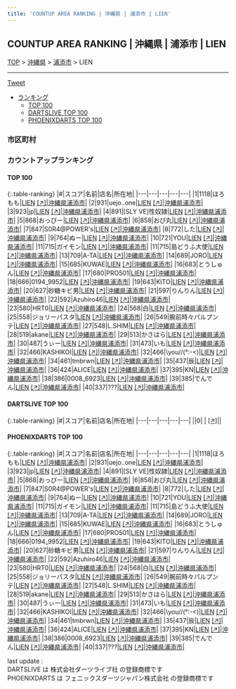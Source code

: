 ```yaml
---
title: 'COUNTUP AREA RANKING | 沖縄県 | 浦添市 | LIEN'
---
```

## COUNTUP AREA RANKING | 沖縄県 | 浦添市 | LIEN

[TOP](/darts/rank/) > [沖縄県](/darts/rank/沖縄県/) > [浦添市](/darts/rank/沖縄県/浦添市/) > LIEN

___

<a href="https://twitter.com/share?ref_src=twsrc%5Etfw" data-text="COUNTUP AREA RANKING | 沖縄県浦添市LIEN" class="twitter-share-button" data-hashtags="DARTSLIVE,PHOENIXDARTS,darts,ダーツ" data-show-count="false">Tweet</a>

* [ランキング](#カウントアップランキング)
    * [TOP 100](#top-100)
    * [DARTSLIVE TOP 100](#dartslive-top-100)
    * [PHOENIXDARTS TOP 100](#phoenixdarts-top-100)

### 市区町村

<ul>

</ul>

### カウントアップランキング

#### TOP 100



{:.table-ranking}
|#|スコア|名前|店名|所在地|
|---|---|---|---|---|
|1|1118|<span class="rank-name-pd">ほろもも</span>|<a href="/darts/rank/shops/47179.html">LIEN</a> <a href="https://vs.phoenixdarts.com/jp/shop/shopDetailInfo/s_47179?s_seq=47179">[↗]</a>|<a href="/darts/rank/沖縄県/浦添市">沖縄県浦添市</a>|
|2|931|<span class="rank-name-pd">uejo..one</span>|<a href="/darts/rank/shops/47179.html">LIEN</a> <a href="https://vs.phoenixdarts.com/jp/shop/shopDetailInfo/s_47179?s_seq=47179">[↗]</a>|<a href="/darts/rank/沖縄県/浦添市">沖縄県浦添市</a>|
|3|923|<span class="rank-name-pd">jp</span>|<a href="/darts/rank/shops/47179.html">LIEN</a> <a href="https://vs.phoenixdarts.com/jp/shop/shopDetailInfo/s_47179?s_seq=47179">[↗]</a>|<a href="/darts/rank/沖縄県/浦添市">沖縄県浦添市</a>|
|4|891|<span class="rank-name-pd">[SLY VE]性奴隷</span>|<a href="/darts/rank/shops/47179.html">LIEN</a> <a href="https://vs.phoenixdarts.com/jp/shop/shopDetailInfo/s_47179?s_seq=47179">[↗]</a>|<a href="/darts/rank/沖縄県/浦添市">沖縄県浦添市</a>|
|5|868|<span class="rank-name-pd">おっぴー</span>|<a href="/darts/rank/shops/47179.html">LIEN</a> <a href="https://vs.phoenixdarts.com/jp/shop/shopDetailInfo/s_47179?s_seq=47179">[↗]</a>|<a href="/darts/rank/沖縄県/浦添市">沖縄県浦添市</a>|
|6|858|<span class="rank-name-pd">おぴ丸</span>|<a href="/darts/rank/shops/47179.html">LIEN</a> <a href="https://vs.phoenixdarts.com/jp/shop/shopDetailInfo/s_47179?s_seq=47179">[↗]</a>|<a href="/darts/rank/沖縄県/浦添市">沖縄県浦添市</a>|
|7|847|<span class="rank-name-pd">S0R4@POWER&#x27;s</span>|<a href="/darts/rank/shops/47179.html">LIEN</a> <a href="https://vs.phoenixdarts.com/jp/shop/shopDetailInfo/s_47179?s_seq=47179">[↗]</a>|<a href="/darts/rank/沖縄県/浦添市">沖縄県浦添市</a>|
|8|772|<span class="rank-name-pd">した</span>|<a href="/darts/rank/shops/47179.html">LIEN</a> <a href="https://vs.phoenixdarts.com/jp/shop/shopDetailInfo/s_47179?s_seq=47179">[↗]</a>|<a href="/darts/rank/沖縄県/浦添市">沖縄県浦添市</a>|
|9|764|<span class="rank-name-pd">ぬー</span>|<a href="/darts/rank/shops/47179.html">LIEN</a> <a href="https://vs.phoenixdarts.com/jp/shop/shopDetailInfo/s_47179?s_seq=47179">[↗]</a>|<a href="/darts/rank/沖縄県/浦添市">沖縄県浦添市</a>|
|10|721|<span class="rank-name-pd">YOU</span>|<a href="/darts/rank/shops/47179.html">LIEN</a> <a href="https://vs.phoenixdarts.com/jp/shop/shopDetailInfo/s_47179?s_seq=47179">[↗]</a>|<a href="/darts/rank/沖縄県/浦添市">沖縄県浦添市</a>|
|11|715|<span class="rank-name-pd">ガイモン</span>|<a href="/darts/rank/shops/47179.html">LIEN</a> <a href="https://vs.phoenixdarts.com/jp/shop/shopDetailInfo/s_47179?s_seq=47179">[↗]</a>|<a href="/darts/rank/沖縄県/浦添市">沖縄県浦添市</a>|
|11|715|<span class="rank-name-pd">島どうふ大使</span>|<a href="/darts/rank/shops/47179.html">LIEN</a> <a href="https://vs.phoenixdarts.com/jp/shop/shopDetailInfo/s_47179?s_seq=47179">[↗]</a>|<a href="/darts/rank/沖縄県/浦添市">沖縄県浦添市</a>|
|13|709|<span class="rank-name-pd">A-TA</span>|<a href="/darts/rank/shops/47179.html">LIEN</a> <a href="https://vs.phoenixdarts.com/jp/shop/shopDetailInfo/s_47179?s_seq=47179">[↗]</a>|<a href="/darts/rank/沖縄県/浦添市">沖縄県浦添市</a>|
|14|689|<span class="rank-name-pd">JORO</span>|<a href="/darts/rank/shops/47179.html">LIEN</a> <a href="https://vs.phoenixdarts.com/jp/shop/shopDetailInfo/s_47179?s_seq=47179">[↗]</a>|<a href="/darts/rank/沖縄県/浦添市">沖縄県浦添市</a>|
|15|685|<span class="rank-name-pd">KUWAE</span>|<a href="/darts/rank/shops/47179.html">LIEN</a> <a href="https://vs.phoenixdarts.com/jp/shop/shopDetailInfo/s_47179?s_seq=47179">[↗]</a>|<a href="/darts/rank/沖縄県/浦添市">沖縄県浦添市</a>|
|16|683|<span class="rank-name-pd">とうしゅん</span>|<a href="/darts/rank/shops/47179.html">LIEN</a> <a href="https://vs.phoenixdarts.com/jp/shop/shopDetailInfo/s_47179?s_seq=47179">[↗]</a>|<a href="/darts/rank/沖縄県/浦添市">沖縄県浦添市</a>|
|17|680|<span class="rank-name-pd">PRO501</span>|<a href="/darts/rank/shops/47179.html">LIEN</a> <a href="https://vs.phoenixdarts.com/jp/shop/shopDetailInfo/s_47179?s_seq=47179">[↗]</a>|<a href="/darts/rank/沖縄県/浦添市">沖縄県浦添市</a>|
|18|666|<span class="rank-name-pd">0194_9952</span>|<a href="/darts/rank/shops/47179.html">LIEN</a> <a href="https://vs.phoenixdarts.com/jp/shop/shopDetailInfo/s_47179?s_seq=47179">[↗]</a>|<a href="/darts/rank/沖縄県/浦添市">沖縄県浦添市</a>|
|19|643|<span class="rank-name-pd">KITO</span>|<a href="/darts/rank/shops/47179.html">LIEN</a> <a href="https://vs.phoenixdarts.com/jp/shop/shopDetailInfo/s_47179?s_seq=47179">[↗]</a>|<a href="/darts/rank/沖縄県/浦添市">沖縄県浦添市</a>|
|20|627|<span class="rank-name-pd">砂糖キビ男</span>|<a href="/darts/rank/shops/47179.html">LIEN</a> <a href="https://vs.phoenixdarts.com/jp/shop/shopDetailInfo/s_47179?s_seq=47179">[↗]</a>|<a href="/darts/rank/沖縄県/浦添市">沖縄県浦添市</a>|
|21|597|<span class="rank-name-pd">りんりん</span>|<a href="/darts/rank/shops/47179.html">LIEN</a> <a href="https://vs.phoenixdarts.com/jp/shop/shopDetailInfo/s_47179?s_seq=47179">[↗]</a>|<a href="/darts/rank/沖縄県/浦添市">沖縄県浦添市</a>|
|22|592|<span class="rank-name-pd">Azuhiro46</span>|<a href="/darts/rank/shops/47179.html">LIEN</a> <a href="https://vs.phoenixdarts.com/jp/shop/shopDetailInfo/s_47179?s_seq=47179">[↗]</a>|<a href="/darts/rank/沖縄県/浦添市">沖縄県浦添市</a>|
|23|580|<span class="rank-name-pd">HRT0</span>|<a href="/darts/rank/shops/47179.html">LIEN</a> <a href="https://vs.phoenixdarts.com/jp/shop/shopDetailInfo/s_47179?s_seq=47179">[↗]</a>|<a href="/darts/rank/沖縄県/浦添市">沖縄県浦添市</a>|
|24|568|<span class="rank-name-pd">白</span>|<a href="/darts/rank/shops/47179.html">LIEN</a> <a href="https://vs.phoenixdarts.com/jp/shop/shopDetailInfo/s_47179?s_seq=47179">[↗]</a>|<a href="/darts/rank/沖縄県/浦添市">沖縄県浦添市</a>|
|25|558|<span class="rank-name-pd">ジョリーパスタ</span>|<a href="/darts/rank/shops/47179.html">LIEN</a> <a href="https://vs.phoenixdarts.com/jp/shop/shopDetailInfo/s_47179?s_seq=47179">[↗]</a>|<a href="/darts/rank/沖縄県/浦添市">沖縄県浦添市</a>|
|26|549|<span class="rank-name-pd">腕前時々パルプンテ</span>|<a href="/darts/rank/shops/47179.html">LIEN</a> <a href="https://vs.phoenixdarts.com/jp/shop/shopDetailInfo/s_47179?s_seq=47179">[↗]</a>|<a href="/darts/rank/沖縄県/浦添市">沖縄県浦添市</a>|
|27|548|<span class="rank-name-pd">L.SHIM</span>|<a href="/darts/rank/shops/47179.html">LIEN</a> <a href="https://vs.phoenixdarts.com/jp/shop/shopDetailInfo/s_47179?s_seq=47179">[↗]</a>|<a href="/darts/rank/沖縄県/浦添市">沖縄県浦添市</a>|
|28|519|<span class="rank-name-pd">akane</span>|<a href="/darts/rank/shops/47179.html">LIEN</a> <a href="https://vs.phoenixdarts.com/jp/shop/shopDetailInfo/s_47179?s_seq=47179">[↗]</a>|<a href="/darts/rank/沖縄県/浦添市">沖縄県浦添市</a>|
|29|513|<span class="rank-name-pd">かさはら</span>|<a href="/darts/rank/shops/47179.html">LIEN</a> <a href="https://vs.phoenixdarts.com/jp/shop/shopDetailInfo/s_47179?s_seq=47179">[↗]</a>|<a href="/darts/rank/沖縄県/浦添市">沖縄県浦添市</a>|
|30|487|<span class="rank-name-pd">うぃー</span>|<a href="/darts/rank/shops/47179.html">LIEN</a> <a href="https://vs.phoenixdarts.com/jp/shop/shopDetailInfo/s_47179?s_seq=47179">[↗]</a>|<a href="/darts/rank/沖縄県/浦添市">沖縄県浦添市</a>|
|31|473|<span class="rank-name-pd">いも</span>|<a href="/darts/rank/shops/47179.html">LIEN</a> <a href="https://vs.phoenixdarts.com/jp/shop/shopDetailInfo/s_47179?s_seq=47179">[↗]</a>|<a href="/darts/rank/沖縄県/浦添市">沖縄県浦添市</a>|
|32|466|<span class="rank-name-pd">KASHIKOI</span>|<a href="/darts/rank/shops/47179.html">LIEN</a> <a href="https://vs.phoenixdarts.com/jp/shop/shopDetailInfo/s_47179?s_seq=47179">[↗]</a>|<a href="/darts/rank/沖縄県/浦添市">沖縄県浦添市</a>|
|32|466|<span class="rank-name-pd">\\you//(°:-&lt;)</span>|<a href="/darts/rank/shops/47179.html">LIEN</a> <a href="https://vs.phoenixdarts.com/jp/shop/shopDetailInfo/s_47179?s_seq=47179">[↗]</a>|<a href="/darts/rank/沖縄県/浦添市">沖縄県浦添市</a>|
|34|461|<span class="rank-name-pd">tmbrwn</span>|<a href="/darts/rank/shops/47179.html">LIEN</a> <a href="https://vs.phoenixdarts.com/jp/shop/shopDetailInfo/s_47179?s_seq=47179">[↗]</a>|<a href="/darts/rank/沖縄県/浦添市">沖縄県浦添市</a>|
|35|437|<span class="rank-name-pd">辰</span>|<a href="/darts/rank/shops/47179.html">LIEN</a> <a href="https://vs.phoenixdarts.com/jp/shop/shopDetailInfo/s_47179?s_seq=47179">[↗]</a>|<a href="/darts/rank/沖縄県/浦添市">沖縄県浦添市</a>|
|36|424|<span class="rank-name-pd">ALICE</span>|<a href="/darts/rank/shops/47179.html">LIEN</a> <a href="https://vs.phoenixdarts.com/jp/shop/shopDetailInfo/s_47179?s_seq=47179">[↗]</a>|<a href="/darts/rank/沖縄県/浦添市">沖縄県浦添市</a>|
|37|395|<span class="rank-name-pd">KN</span>|<a href="/darts/rank/shops/47179.html">LIEN</a> <a href="https://vs.phoenixdarts.com/jp/shop/shopDetailInfo/s_47179?s_seq=47179">[↗]</a>|<a href="/darts/rank/沖縄県/浦添市">沖縄県浦添市</a>|
|38|386|<span class="rank-name-pd">0008_6923</span>|<a href="/darts/rank/shops/47179.html">LIEN</a> <a href="https://vs.phoenixdarts.com/jp/shop/shopDetailInfo/s_47179?s_seq=47179">[↗]</a>|<a href="/darts/rank/沖縄県/浦添市">沖縄県浦添市</a>|
|39|385|<span class="rank-name-pd">でんでん</span>|<a href="/darts/rank/shops/47179.html">LIEN</a> <a href="https://vs.phoenixdarts.com/jp/shop/shopDetailInfo/s_47179?s_seq=47179">[↗]</a>|<a href="/darts/rank/沖縄県/浦添市">沖縄県浦添市</a>|
|40|337|<span class="rank-name-pd">???</span>|<a href="/darts/rank/shops/47179.html">LIEN</a> <a href="https://vs.phoenixdarts.com/jp/shop/shopDetailInfo/s_47179?s_seq=47179">[↗]</a>|<a href="/darts/rank/沖縄県/浦添市">沖縄県浦添市</a>|


#### DARTSLIVE TOP 100



{:.table-ranking}
|#|スコア|名前|店名|所在地|
|---|---|---|---|---|
||0|<span class="rank-name-dl"> </span>|<a href="/darts/rank/shops/.html"></a> <a href="">[↗]</a>|<a href="/darts/rank//"></a>|


#### PHOENIXDARTS TOP 100



{:.table-ranking}
|#|スコア|名前|店名|所在地|
|---|---|---|---|---|
|1|1118|<span class="rank-name-pd">ほろもも</span>|<a href="/darts/rank/shops/47179.html">LIEN</a> <a href="https://vs.phoenixdarts.com/jp/shop/shopDetailInfo/s_47179?s_seq=47179">[↗]</a>|<a href="/darts/rank/沖縄県/浦添市">沖縄県浦添市</a>|
|2|931|<span class="rank-name-pd">uejo..one</span>|<a href="/darts/rank/shops/47179.html">LIEN</a> <a href="https://vs.phoenixdarts.com/jp/shop/shopDetailInfo/s_47179?s_seq=47179">[↗]</a>|<a href="/darts/rank/沖縄県/浦添市">沖縄県浦添市</a>|
|3|923|<span class="rank-name-pd">jp</span>|<a href="/darts/rank/shops/47179.html">LIEN</a> <a href="https://vs.phoenixdarts.com/jp/shop/shopDetailInfo/s_47179?s_seq=47179">[↗]</a>|<a href="/darts/rank/沖縄県/浦添市">沖縄県浦添市</a>|
|4|891|<span class="rank-name-pd">[SLY VE]性奴隷</span>|<a href="/darts/rank/shops/47179.html">LIEN</a> <a href="https://vs.phoenixdarts.com/jp/shop/shopDetailInfo/s_47179?s_seq=47179">[↗]</a>|<a href="/darts/rank/沖縄県/浦添市">沖縄県浦添市</a>|
|5|868|<span class="rank-name-pd">おっぴー</span>|<a href="/darts/rank/shops/47179.html">LIEN</a> <a href="https://vs.phoenixdarts.com/jp/shop/shopDetailInfo/s_47179?s_seq=47179">[↗]</a>|<a href="/darts/rank/沖縄県/浦添市">沖縄県浦添市</a>|
|6|858|<span class="rank-name-pd">おぴ丸</span>|<a href="/darts/rank/shops/47179.html">LIEN</a> <a href="https://vs.phoenixdarts.com/jp/shop/shopDetailInfo/s_47179?s_seq=47179">[↗]</a>|<a href="/darts/rank/沖縄県/浦添市">沖縄県浦添市</a>|
|7|847|<span class="rank-name-pd">S0R4@POWER&#x27;s</span>|<a href="/darts/rank/shops/47179.html">LIEN</a> <a href="https://vs.phoenixdarts.com/jp/shop/shopDetailInfo/s_47179?s_seq=47179">[↗]</a>|<a href="/darts/rank/沖縄県/浦添市">沖縄県浦添市</a>|
|8|772|<span class="rank-name-pd">した</span>|<a href="/darts/rank/shops/47179.html">LIEN</a> <a href="https://vs.phoenixdarts.com/jp/shop/shopDetailInfo/s_47179?s_seq=47179">[↗]</a>|<a href="/darts/rank/沖縄県/浦添市">沖縄県浦添市</a>|
|9|764|<span class="rank-name-pd">ぬー</span>|<a href="/darts/rank/shops/47179.html">LIEN</a> <a href="https://vs.phoenixdarts.com/jp/shop/shopDetailInfo/s_47179?s_seq=47179">[↗]</a>|<a href="/darts/rank/沖縄県/浦添市">沖縄県浦添市</a>|
|10|721|<span class="rank-name-pd">YOU</span>|<a href="/darts/rank/shops/47179.html">LIEN</a> <a href="https://vs.phoenixdarts.com/jp/shop/shopDetailInfo/s_47179?s_seq=47179">[↗]</a>|<a href="/darts/rank/沖縄県/浦添市">沖縄県浦添市</a>|
|11|715|<span class="rank-name-pd">ガイモン</span>|<a href="/darts/rank/shops/47179.html">LIEN</a> <a href="https://vs.phoenixdarts.com/jp/shop/shopDetailInfo/s_47179?s_seq=47179">[↗]</a>|<a href="/darts/rank/沖縄県/浦添市">沖縄県浦添市</a>|
|11|715|<span class="rank-name-pd">島どうふ大使</span>|<a href="/darts/rank/shops/47179.html">LIEN</a> <a href="https://vs.phoenixdarts.com/jp/shop/shopDetailInfo/s_47179?s_seq=47179">[↗]</a>|<a href="/darts/rank/沖縄県/浦添市">沖縄県浦添市</a>|
|13|709|<span class="rank-name-pd">A-TA</span>|<a href="/darts/rank/shops/47179.html">LIEN</a> <a href="https://vs.phoenixdarts.com/jp/shop/shopDetailInfo/s_47179?s_seq=47179">[↗]</a>|<a href="/darts/rank/沖縄県/浦添市">沖縄県浦添市</a>|
|14|689|<span class="rank-name-pd">JORO</span>|<a href="/darts/rank/shops/47179.html">LIEN</a> <a href="https://vs.phoenixdarts.com/jp/shop/shopDetailInfo/s_47179?s_seq=47179">[↗]</a>|<a href="/darts/rank/沖縄県/浦添市">沖縄県浦添市</a>|
|15|685|<span class="rank-name-pd">KUWAE</span>|<a href="/darts/rank/shops/47179.html">LIEN</a> <a href="https://vs.phoenixdarts.com/jp/shop/shopDetailInfo/s_47179?s_seq=47179">[↗]</a>|<a href="/darts/rank/沖縄県/浦添市">沖縄県浦添市</a>|
|16|683|<span class="rank-name-pd">とうしゅん</span>|<a href="/darts/rank/shops/47179.html">LIEN</a> <a href="https://vs.phoenixdarts.com/jp/shop/shopDetailInfo/s_47179?s_seq=47179">[↗]</a>|<a href="/darts/rank/沖縄県/浦添市">沖縄県浦添市</a>|
|17|680|<span class="rank-name-pd">PRO501</span>|<a href="/darts/rank/shops/47179.html">LIEN</a> <a href="https://vs.phoenixdarts.com/jp/shop/shopDetailInfo/s_47179?s_seq=47179">[↗]</a>|<a href="/darts/rank/沖縄県/浦添市">沖縄県浦添市</a>|
|18|666|<span class="rank-name-pd">0194_9952</span>|<a href="/darts/rank/shops/47179.html">LIEN</a> <a href="https://vs.phoenixdarts.com/jp/shop/shopDetailInfo/s_47179?s_seq=47179">[↗]</a>|<a href="/darts/rank/沖縄県/浦添市">沖縄県浦添市</a>|
|19|643|<span class="rank-name-pd">KITO</span>|<a href="/darts/rank/shops/47179.html">LIEN</a> <a href="https://vs.phoenixdarts.com/jp/shop/shopDetailInfo/s_47179?s_seq=47179">[↗]</a>|<a href="/darts/rank/沖縄県/浦添市">沖縄県浦添市</a>|
|20|627|<span class="rank-name-pd">砂糖キビ男</span>|<a href="/darts/rank/shops/47179.html">LIEN</a> <a href="https://vs.phoenixdarts.com/jp/shop/shopDetailInfo/s_47179?s_seq=47179">[↗]</a>|<a href="/darts/rank/沖縄県/浦添市">沖縄県浦添市</a>|
|21|597|<span class="rank-name-pd">りんりん</span>|<a href="/darts/rank/shops/47179.html">LIEN</a> <a href="https://vs.phoenixdarts.com/jp/shop/shopDetailInfo/s_47179?s_seq=47179">[↗]</a>|<a href="/darts/rank/沖縄県/浦添市">沖縄県浦添市</a>|
|22|592|<span class="rank-name-pd">Azuhiro46</span>|<a href="/darts/rank/shops/47179.html">LIEN</a> <a href="https://vs.phoenixdarts.com/jp/shop/shopDetailInfo/s_47179?s_seq=47179">[↗]</a>|<a href="/darts/rank/沖縄県/浦添市">沖縄県浦添市</a>|
|23|580|<span class="rank-name-pd">HRT0</span>|<a href="/darts/rank/shops/47179.html">LIEN</a> <a href="https://vs.phoenixdarts.com/jp/shop/shopDetailInfo/s_47179?s_seq=47179">[↗]</a>|<a href="/darts/rank/沖縄県/浦添市">沖縄県浦添市</a>|
|24|568|<span class="rank-name-pd">白</span>|<a href="/darts/rank/shops/47179.html">LIEN</a> <a href="https://vs.phoenixdarts.com/jp/shop/shopDetailInfo/s_47179?s_seq=47179">[↗]</a>|<a href="/darts/rank/沖縄県/浦添市">沖縄県浦添市</a>|
|25|558|<span class="rank-name-pd">ジョリーパスタ</span>|<a href="/darts/rank/shops/47179.html">LIEN</a> <a href="https://vs.phoenixdarts.com/jp/shop/shopDetailInfo/s_47179?s_seq=47179">[↗]</a>|<a href="/darts/rank/沖縄県/浦添市">沖縄県浦添市</a>|
|26|549|<span class="rank-name-pd">腕前時々パルプンテ</span>|<a href="/darts/rank/shops/47179.html">LIEN</a> <a href="https://vs.phoenixdarts.com/jp/shop/shopDetailInfo/s_47179?s_seq=47179">[↗]</a>|<a href="/darts/rank/沖縄県/浦添市">沖縄県浦添市</a>|
|27|548|<span class="rank-name-pd">L.SHIM</span>|<a href="/darts/rank/shops/47179.html">LIEN</a> <a href="https://vs.phoenixdarts.com/jp/shop/shopDetailInfo/s_47179?s_seq=47179">[↗]</a>|<a href="/darts/rank/沖縄県/浦添市">沖縄県浦添市</a>|
|28|519|<span class="rank-name-pd">akane</span>|<a href="/darts/rank/shops/47179.html">LIEN</a> <a href="https://vs.phoenixdarts.com/jp/shop/shopDetailInfo/s_47179?s_seq=47179">[↗]</a>|<a href="/darts/rank/沖縄県/浦添市">沖縄県浦添市</a>|
|29|513|<span class="rank-name-pd">かさはら</span>|<a href="/darts/rank/shops/47179.html">LIEN</a> <a href="https://vs.phoenixdarts.com/jp/shop/shopDetailInfo/s_47179?s_seq=47179">[↗]</a>|<a href="/darts/rank/沖縄県/浦添市">沖縄県浦添市</a>|
|30|487|<span class="rank-name-pd">うぃー</span>|<a href="/darts/rank/shops/47179.html">LIEN</a> <a href="https://vs.phoenixdarts.com/jp/shop/shopDetailInfo/s_47179?s_seq=47179">[↗]</a>|<a href="/darts/rank/沖縄県/浦添市">沖縄県浦添市</a>|
|31|473|<span class="rank-name-pd">いも</span>|<a href="/darts/rank/shops/47179.html">LIEN</a> <a href="https://vs.phoenixdarts.com/jp/shop/shopDetailInfo/s_47179?s_seq=47179">[↗]</a>|<a href="/darts/rank/沖縄県/浦添市">沖縄県浦添市</a>|
|32|466|<span class="rank-name-pd">KASHIKOI</span>|<a href="/darts/rank/shops/47179.html">LIEN</a> <a href="https://vs.phoenixdarts.com/jp/shop/shopDetailInfo/s_47179?s_seq=47179">[↗]</a>|<a href="/darts/rank/沖縄県/浦添市">沖縄県浦添市</a>|
|32|466|<span class="rank-name-pd">\\you//(°:-&lt;)</span>|<a href="/darts/rank/shops/47179.html">LIEN</a> <a href="https://vs.phoenixdarts.com/jp/shop/shopDetailInfo/s_47179?s_seq=47179">[↗]</a>|<a href="/darts/rank/沖縄県/浦添市">沖縄県浦添市</a>|
|34|461|<span class="rank-name-pd">tmbrwn</span>|<a href="/darts/rank/shops/47179.html">LIEN</a> <a href="https://vs.phoenixdarts.com/jp/shop/shopDetailInfo/s_47179?s_seq=47179">[↗]</a>|<a href="/darts/rank/沖縄県/浦添市">沖縄県浦添市</a>|
|35|437|<span class="rank-name-pd">辰</span>|<a href="/darts/rank/shops/47179.html">LIEN</a> <a href="https://vs.phoenixdarts.com/jp/shop/shopDetailInfo/s_47179?s_seq=47179">[↗]</a>|<a href="/darts/rank/沖縄県/浦添市">沖縄県浦添市</a>|
|36|424|<span class="rank-name-pd">ALICE</span>|<a href="/darts/rank/shops/47179.html">LIEN</a> <a href="https://vs.phoenixdarts.com/jp/shop/shopDetailInfo/s_47179?s_seq=47179">[↗]</a>|<a href="/darts/rank/沖縄県/浦添市">沖縄県浦添市</a>|
|37|395|<span class="rank-name-pd">KN</span>|<a href="/darts/rank/shops/47179.html">LIEN</a> <a href="https://vs.phoenixdarts.com/jp/shop/shopDetailInfo/s_47179?s_seq=47179">[↗]</a>|<a href="/darts/rank/沖縄県/浦添市">沖縄県浦添市</a>|
|38|386|<span class="rank-name-pd">0008_6923</span>|<a href="/darts/rank/shops/47179.html">LIEN</a> <a href="https://vs.phoenixdarts.com/jp/shop/shopDetailInfo/s_47179?s_seq=47179">[↗]</a>|<a href="/darts/rank/沖縄県/浦添市">沖縄県浦添市</a>|
|39|385|<span class="rank-name-pd">でんでん</span>|<a href="/darts/rank/shops/47179.html">LIEN</a> <a href="https://vs.phoenixdarts.com/jp/shop/shopDetailInfo/s_47179?s_seq=47179">[↗]</a>|<a href="/darts/rank/沖縄県/浦添市">沖縄県浦添市</a>|
|40|337|<span class="rank-name-pd">???</span>|<a href="/darts/rank/shops/47179.html">LIEN</a> <a href="https://vs.phoenixdarts.com/jp/shop/shopDetailInfo/s_47179?s_seq=47179">[↗]</a>|<a href="/darts/rank/沖縄県/浦添市">沖縄県浦添市</a>|


<div class="footer border-top border-gray-light mt-5 pt-3 text-right text-gray">
    last update : <span style="font-weight: italic" id="foot_last_modified"></span><br />
    DARTSLIVE は 株式会社ダーツライブ社 の登録商標です<br />
    PHOENIXDARTS は フェニックスダーツジャパン株式会社 の登録商標です<br />
</div>

<script src="https://cdnjs.cloudflare.com/ajax/libs/jquery.tablesorter/2.31.3/js/jquery.tablesorter.min.js" integrity="sha512-qzgd5cYSZcosqpzpn7zF2ZId8f/8CHmFKZ8j7mU4OUXTNRd5g+ZHBPsgKEwoqxCtdQvExE5LprwwPAgoicguNg==" crossorigin="anonymous" referrerpolicy="no-referrer"></script>
<link rel="stylesheet" href="https://cdnjs.cloudflare.com/ajax/libs/jquery.tablesorter/2.31.3/css/theme.default.min.css" integrity="sha512-wghhOJkjQX0Lh3NSWvNKeZ0ZpNn+SPVXX1Qyc9OCaogADktxrBiBdKGDoqVUOyhStvMBmJQ8ZdMHiR3wuEq8+w==" crossorigin="anonymous" referrerpolicy="no-referrer" />
<script>
$(function() {
    $(".table-ranking").tablesorter({sortList:[[0, 0]]});
    $("#foot_last_modified").text(formatDate(new Date(document.lastModified), 'yyyy-MM-dd HH:mm:ss'));
});
</script>

<script async src="https://platform.twitter.com/widgets.js" charset="utf-8"></script>